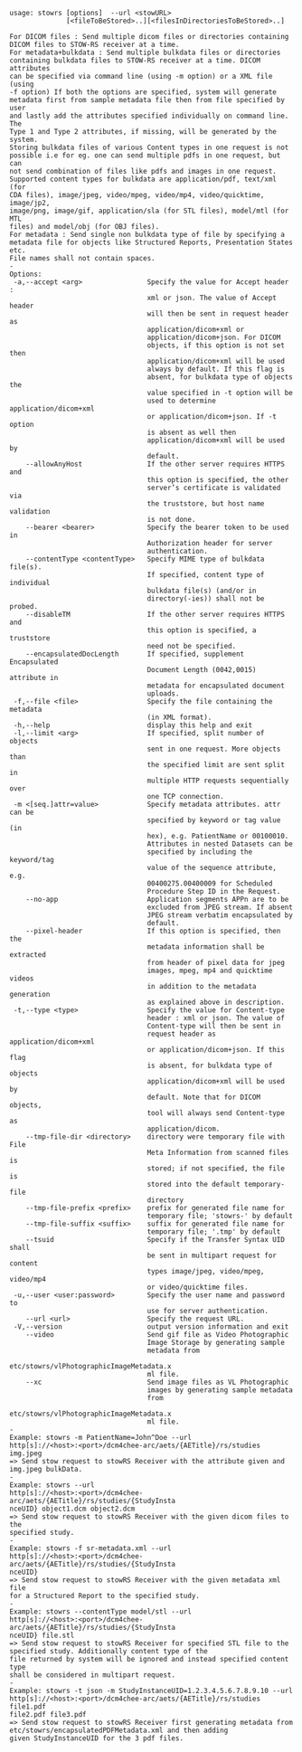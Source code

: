     usage: stowrs [options]  --url <stowURL>
                  [<fileToBeStored>..][<filesInDirectoriesToBeStored>..]
    
    For DICOM files : Send multiple dicom files or directories containing
    DICOM files to STOW-RS receiver at a time.
    For metadata+bulkdata : Send multiple bulkdata files or directories
    containing bulkdata files to STOW-RS receiver at a time. DICOM attributes
    can be specified via command line (using -m option) or a XML file (using
    -f option) If both the options are specified, system will generate
    metadata first from sample metadata file then from file specified by user
    and lastly add the attributes specified individually on command line. The
    Type 1 and Type 2 attributes, if missing, will be generated by the system.
    Storing bulkdata files of various Content types in one request is not
    possible i.e for eg. one can send multiple pdfs in one request, but can
    not send combination of files like pdfs and images in one request.
    Supported content types for bulkdata are application/pdf, text/xml (for
    CDA files), image/jpeg, video/mpeg, video/mp4, video/quicktime, image/jp2,
    image/png, image/gif, application/sla (for STL files), model/mtl (for MTL
    files) and model/obj (for OBJ files).
    For metadata : Send single non bulkdata type of file by specifying a
    metadata file for objects like Structured Reports, Presentation States
    etc.
    File names shall not contain spaces.
    -
    Options:
     -a,--accept <arg>                Specify the value for Accept header :
                                      xml or json. The value of Accept header
                                      will then be sent in request header as
                                      application/dicom+xml or
                                      application/dicom+json. For DICOM
                                      objects, if this option is not set then
                                      application/dicom+xml will be used
                                      always by default. If this flag is
                                      absent, for bulkdata type of objects the
                                      value specified in -t option will be
                                      used to determine application/dicom+xml
                                      or application/dicom+json. If -t option
                                      is absent as well then
                                      application/dicom+xml will be used by
                                      default.
        --allowAnyHost                If the other server requires HTTPS and
                                      this option is specified, the other
                                      server’s certificate is validated via
                                      the truststore, but host name validation
                                      is not done.
        --bearer <bearer>             Specify the bearer token to be used in
                                      Authorization header for server
                                      authentication.
        --contentType <contentType>   Specify MIME type of bulkdata file(s).
                                      If specified, content type of individual
                                      bulkdata file(s) (and/or in
                                      directory(-ies)) shall not be probed.
        --disableTM                   If the other server requires HTTPS and
                                      this option is specified, a truststore
                                      need not be specified.
        --encapsulatedDocLength       If specified, supplement Encapsulated
                                      Document Length (0042,0015) attribute in
                                      metadata for encapsulated document
                                      uploads.
     -f,--file <file>                 Specify the file containing the metadata
                                      (in XML format).
     -h,--help                        display this help and exit
     -l,--limit <arg>                 If specified, split number of objects
                                      sent in one request. More objects than
                                      the specified limit are sent split in
                                      multiple HTTP requests sequentially over
                                      one TCP connection.
     -m <[seq.]attr=value>            Specify metadata attributes. attr can be
                                      specified by keyword or tag value (in
                                      hex), e.g. PatientName or 00100010.
                                      Attributes in nested Datasets can be
                                      specified by including the keyword/tag
                                      value of the sequence attribute, e.g.
                                      00400275.00400009 for Scheduled
                                      Procedure Step ID in the Request.
        --no-app                      Application segments APPn are to be
                                      excluded from JPEG stream. If absent
                                      JPEG stream verbatim encapsulated by
                                      default.
        --pixel-header                If this option is specified, then the
                                      metadata information shall be extracted
                                      from header of pixel data for jpeg
                                      images, mpeg, mp4 and quicktime videos
                                      in addition to the metadata generation
                                      as explained above in description.
     -t,--type <type>                 Specify the value for Content-type
                                      header : xml or json. The value of
                                      Content-type will then be sent in
                                      request header as application/dicom+xml
                                      or application/dicom+json. If this flag
                                      is absent, for bulkdata type of objects
                                      application/dicom+xml will be used by
                                      default. Note that for DICOM objects,
                                      tool will always send Content-type as
                                      application/dicom.
        --tmp-file-dir <directory>    directory were temporary file with File
                                      Meta Information from scanned files is
                                      stored; if not specified, the file is
                                      stored into the default temporary-file
                                      directory
        --tmp-file-prefix <prefix>    prefix for generated file name for
                                      temporary file; 'stowrs-' by default
        --tmp-file-suffix <suffix>    suffix for generated file name for
                                      temporary file; '.tmp' by default
        --tsuid                       Specify if the Transfer Syntax UID shall
                                      be sent in multipart request for content
                                      types image/jpeg, video/mpeg, video/mp4
                                      or video/quicktime files.
     -u,--user <user:password>        Specify the user name and password to
                                      use for server authentication.
        --url <url>                   Specify the request URL.
     -V,--version                     output version information and exit
        --video                       Send gif file as Video Photographic
                                      Image Storage by generating sample
                                      metadata from
                                      etc/stowrs/vlPhotographicImageMetadata.x
                                      ml file.
        --xc                          Send image files as VL Photographic
                                      images by generating sample metadata
                                      from
                                      etc/stowrs/vlPhotographicImageMetadata.x
                                      ml file.
    -
    Example: stowrs -m PatientName=John^Doe --url
    http[s]://<host>:<port>/dcm4chee-arc/aets/{AETitle}/rs/studies img.jpeg
    => Send stow request to stowRS Receiver with the attribute given and
    img.jpeg bulkData.
    -
    Example: stowrs --url
    http[s]://<host>:<port>/dcm4chee-arc/aets/{AETitle}/rs/studies/{StudyInsta
    nceUID} object1.dcm object2.dcm
    => Send stow request to stowRS Receiver with the given dicom files to the
    specified study.
    -
    Example: stowrs -f sr-metadata.xml --url
    http[s]://<host>:<port>/dcm4chee-arc/aets/{AETitle}/rs/studies/{StudyInsta
    nceUID}
    => Send stow request to stowRS Receiver with the given metadata xml file
    for a Structured Report to the specified study.
    -
    Example: stowrs --contentType model/stl --url
    http[s]://<host>:<port>/dcm4chee-arc/aets/{AETitle}/rs/studies/{StudyInsta
    nceUID} file.stl
    => Send stow request to stowRS Receiver for specified STL file to the
    specified study. Additionally content type of the
    file returned by system will be ignored and instead specified content type
    shall be considered in multipart request.
    -
    Example: stowrs -t json -m StudyInstanceUID=1.2.3.4.5.6.7.8.9.10 --url
    http[s]://<host>:<port>/dcm4chee-arc/aets/{AETitle}/rs/studies file1.pdf
    file2.pdf file3.pdf
    => Send stow request to stowRS Receiver first generating metadata from
    etc/stowrs/encapsulatedPDFMetadata.xml and then adding
    given StudyInstanceUID for the 3 pdf files.